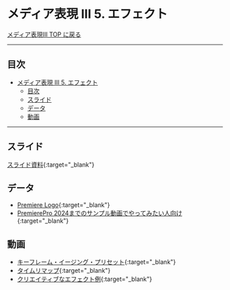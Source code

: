 # メディア表現 III 5. エフェクト

[メディア表現III TOP に戻る](./index.md)

---

## 目次

- [メディア表現 III 5. エフェクト](#メディア表現-iii-5-エフェクト)
  - [目次](#目次)
  - [スライド](#スライド)
  - [データ](#データ)
  - [動画](#動画)

---

## スライド

[スライド資料](./mr3_05slide.pdf){:target="_blank"}

## データ
- [Premiere Logo](img/adobe-premiere-logo.png){:target="_blank"}
- [PremierePro 2024までのサンプル動画でやってみたい人向け](data/A002_C086_09220G_001.mp4){:target="_blank"}

## 動画
- [キーフレーム・イージング・プリセット](https://www.youtube.com/watch?v=iiMJ9Eya8O0){:target="_blank"}
- [タイムリマップ](https://www.youtube.com/watch?v=UbXZ-_9FLnk){:target="_blank"}
- [クリエイティブなエフェクト例](https://www.youtube.com/watch?v=rm8oBC3_6YM){:target="_blank"}

